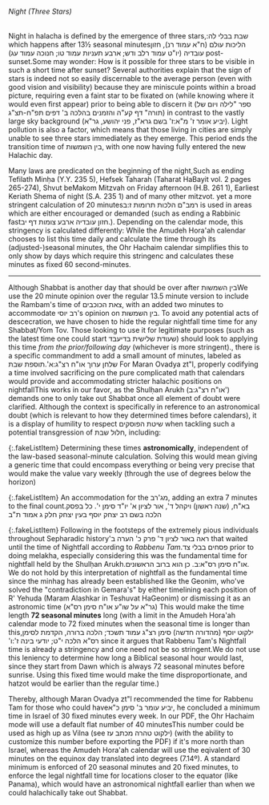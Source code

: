 ###### Night (Three Stars)

Night in halacha is defined by the emergence of three stars,<span class="footnote"><span style="unicode-bidi: plaintext;">שבת בבלי לה:</span></span> which happens after 13½ seasonal minutes<span class="footnote">הליכות עולם (ח"א עמוד רנ), חזון עובדיה (יו"ט עמוד רלב ודש; ארבע תעניות עמוד טו; חנוכה עמוד עג)</span> post-sunset.<span class="footnote">Some may wonder: How is it possible for three stars to be visible in such a short time after sunset? Several authorities explain that the sign of stars is indeed not so easily discernable to the average person (even with good vision and visibility) because they are miniscule points within a broad picture, requiring even a faint star to be fixated on (while knowing where it would even first appear) prior to being able to discern it (ספר "לילה ויום של תורה" דף קע"ה והזמנים בהלכה ב' דפים תפ"ח-תצ"ג) in contrast to the vastly large sky background (יביע אומר ז' מ"א:ז' בשם גרא"ז, פני יהושע, גר"א). Light pollution is also a factor, which means that those living in cities are simply unable to see three stars immediately as they emerge.</span> This period ends the transition time of בין השמשות, with one now having fully entered the new Halachic day.

Many laws are predicated on the beginning of the night,<span class="footnote">Such as ending Tefilath Minḥa (Y.Y. 235 5), Hefsek Taharah (Taharat HaBayit vol. 2 pages 265-274), Shvut beMakom Mitzvah on Friday afternoon (H.B. 261 1), Earliest Keriath Shema of night (S.A. 235 1) and of many other mitzvot.</span> yet a more stringent calculation of 20 minutes<span class="footnote">רמב"ם הלכות תרומות ז:ב</span> is used in areas which are either encouraged or demanded (such as ending a Rabbinic fast<span class="footnote">חזון עובדיה ארבע צומות דף יב.</span>). Depending on the calendar mode, this stringency is calculated differently: While the Amudeh Hora'ah calendar chooses to list this time daily and calculate the time through its (adjusted-)seasonal minutes, the Ohr Hachaim calendar simplifies this to only show by days which require this stringenc and calculates these minutes as fixed 60 second-minutes.

---

Although Shabbat is another day that should be over after <span style="unicode-bidi: isolate;">בין השמשות</span><span class="footnote">We use the 20 minute opinion over the regular 13.5 minute version to include the Rambam's time of צאת הכוכבים, with an added two minutes to accommodate רב יוסי's opinion on בין השמשות. To avoid any potential acts of descecration, we have chosen to hide the regular nightfall time time for any Shabbat/Yom Tov. Those looking to use it for legitimate purposes (such as the latest time one could start שעודת שלישית בדיעבד) should look to applying this time *from the prior/following day* (whichever is more stringent).</span>, there is a specific commandment to add a small amount of minutes, labeled as <span style="unicode-bidi: isolate;">תוספת שבת</span>.<span class="footnote"><span style="unicode-bidi: plaintext;">שלחן ערוך או"ח רצ"ג:א'</span></span> For Maran Ovadya zt"l, properly codifying a time involved sacrificing on the pure complicated math that calendars would provide and accommodating stricter halachic positions on nightfall<span class="footnote">This works in our favor, as the Shulḥan Arukh (<span style="unicode-bidi: isolate;">או"ח רצ"ג:ב'</span>) demands one to only take out Shabbat once all element of doubt were clarified. Although the context is specifically in reference to an astronomical doubt (which is relevant to how they determined times before calendars), it is a display of humility to respect שיטת הפוסקים when tackling such a potential transgression of חלול שבת</span>, including:

{:.fakeListItem}
Determining these times **astronomically**, independent of the law-based seasonal-minute calculation. Solving this would mean giving a generic time that could encompass everything or being very precise that would make the value vary weekly (through the use of degrees below the horizon)

{:.fakeListItem}
An accommodation for the מג'רב, adding an extra 7 minutes to the final count.<span class="footnote"><span style="unicode-bidi: plaintext;">בא"ח, (שנה ראשון) ויקהל ד', אור לציון א' יו"ד סימן י'. כל בפסק הלכה בשם רב יצחק יוסף בעין יצחק חלק ג אמוד ת"ב</span></span>

{:.fakeListItem}
Following in the footsteps of the extremely pious individuals throughout Sepharadic history<span class="footnote"><span style="unicode-bidi: plaintext;">ראה באור לציון ד' פרק כ' הערה ב'</span></span> that waited until the time of Nightfall according to _Rabbenu Tam_<span class="footnote"><span style="unicode-bidi: plaintext;">פסחים בבלי צד.</span></span> prior to doing melakha, especially considering this was the fundamental time for nightfall held by the Shulḥan Arukh.<span class="footnote">או"ח סימן רס"א:ב. כן הוא ברוב הראשונים. We do not hold by this interpretation of nightfall as the fundamental time since the minhag has already been established like the Geonim, who've solved the "contradiction in Gemara's" by either timelining each position of R' Yehuda (Maram Alashkar in Teshuvat HaGeonim) or dismissing it as an astronomic time (גר"א על שו"ע או"ח סימן רס"א)</span> This would make the time length **72 seasonal minutes** long (with a limit in the Amudeh Hora'ah calendar mode to 72 fixed minutes when the seasonal time is longer than this,<span class="footnote"><span style="unicode-bidi: plaintext;">ילקוט יוסף (מהדורה חדשה) סימן רצ"ג עמוד תשכד; הלכה ברורה, הקדמת לסימן רס"א הלכה י"ט; יודעי בינה ז':ו'</span></span> since it argues that Rabbenu Tam's Nightfall time is already a stringency and one need not be so stringent.<span class="footnote">We do not use this leniency to determine how long a Biblical seasonal hour would last, since they start from Dawn which is always 72 seasonal minutes before sunrise. Using this fixed time would make the time disproportionate, and hatzot would be earlier than the regular time.</span>)

Thereby, although Maran Ovadya zt"l recommended the time for Rabbenu Tam for those who could have<span class="footnote">יביע עומר ב' סימן כ"א</span>, he concluded a minimum time in Israel of 30 fixed minutes every week. In our PDF, the Ohr Hachaim mode will use a default flat number of 40 minutes<span class="footnote">This number could be used as high up as Vilna (see ילקוט טהרה מכתב עז)</span> (with the ability to customize this number before exporting the PDF) if it's more north than Israel, whereas the Amudeh Hora'ah calendar will use the eqivalent of 30 minutes on the equinox day translated into degrees (7.14º). A standard minimum is enforced of 20 seasonal minutes and 20 fixed minutes, to enforce the legal nightfall time for locations closer to the equator (like Panama), which would have an astronomical nightfall earlier than when we could halachically take out Shabbat.